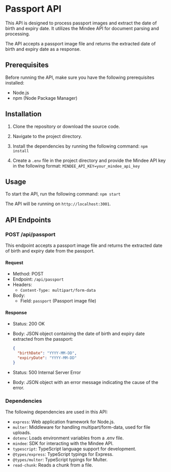 # Passport API

This API is designed to process passport images and extract the date of birth and expiry date. It utilizes the Mindee API for document parsing and processing.

The API accepts a passport image file and returns the extracted date of birth and expiry date as a response.

## Prerequisites

Before running the API, make sure you have the following prerequisites installed:

- Node.js
- npm (Node Package Manager)

## Installation

1. Clone the repository or download the source code.
2. Navigate to the project directory.
3. Install the dependencies by running the following command: `npm install`

4. Create a `.env` file in the project directory and provide the Mindee API key in the following format: `MINDEE_API_KEY=your_mindee_api_key`

## Usage

To start the API, run the following command: `npm start`

The API will be running on `http://localhost:3001`.

## API Endpoints

### POST /api/passport

This endpoint accepts a passport image file and returns the extracted date of birth and expiry date from the passport.

#### Request

- Method: POST
- Endpoint: `/api/passport`
- Headers:
  - `Content-Type: multipart/form-data`
- Body:
  - Field: `passport` (Passport image file)

#### Response

- Status: 200 OK
- Body: JSON object containing the date of birth and expiry date extracted from the passport:

  ```json
  {
    "birthDate": "YYYY-MM-DD",
    "expiryDate": "YYYY-MM-DD"
  }
  ```

- Status: 500 Internal Server Error
- Body: JSON object with an error message indicating the cause of the error.

### Dependencies

The following dependencies are used in this API:

- `express`: Web application framework for Node.js.
- `multer`: Middleware for handling multipart/form-data, used for file uploads.
- `dotenv`: Loads environment variables from a .env file.
- `mindee`: SDK for interacting with the Mindee API.
- `typescript`: TypeScript language support for development.
- `@types/express`: TypeScript typings for Express.
- `@types/multer`: TypeScript typings for Multer.
- `read-chunk`: Reads a chunk from a file.
